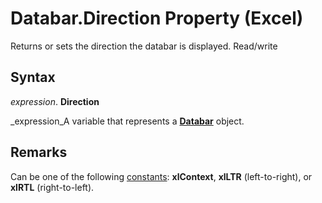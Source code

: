 
# Databar.Direction Property (Excel)

Returns or sets the direction the databar is displayed. Read/write


## Syntax

 _expression_. **Direction**

 _expression_A variable that represents a  **[Databar](2684e913-c278-e6be-ba9d-053b6ad58bae.md)** object.


## Remarks

Can be one of the following  [constants](498b9056-a7f4-ad18-0955-eacef759d5fd.md):  **xlContext**,  **xlLTR** (left-to-right), or **xlRTL** (right-to-left).

